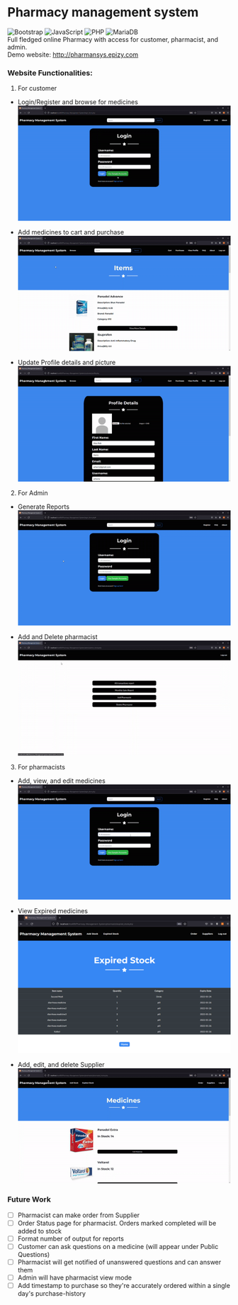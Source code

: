 # Pharmacy management system  
![Bootstrap](https://img.shields.io/badge/bootstrap-%23563D7C.svg?style=for-the-badge&logo=bootstrap&logoColor=white)
![JavaScript](https://img.shields.io/badge/javascript-%23323330.svg?style=for-the-badge&logo=javascript&logoColor=%23F7DF1E)
![PHP](https://img.shields.io/badge/php-%23777BB4.svg?style=for-the-badge&logo=php&logoColor=white)
![MariaDB](https://img.shields.io/badge/MariaDB-003545?style=for-the-badge&logo=mariadb&logoColor=white)  
Full fledged online Pharmacy with access for customer, pharmacist, and admin.  
Demo website: http://pharmansys.epizy.com   

### Website Functionalities:
1. For customer
- Login/Register and browse for medicines  
![Login/Register and browse for medicines GIF](/readmeAssets/registerNdSearch.gif)  

- Add medicines to cart and purchase  
![Add medicines to cart and purchase GIF](/readmeAssets/cartNdPurchase.gif)  

- Update Profile details and picture  
![Update Profile details and picture GIF](/readmeAssets/updateProfile.gif)  


2. For Admin
- Generate Reports  
![reports nd pharmacists GIF](/readmeAssets/genReport.gif)  

- Add and Delete pharmacist  
![manage pharmacists GIF](/readmeAssets/managePharma.gif)  

3. For pharmacists
- Add, view, and edit medicines  
![manage meds GIF](/readmeAssets/manageMeds.gif)  

- View Expired medicines  
![expired meds image](/readmeAssets/exp.png)  

- Add, edit, and delete Supplier  
![manage Supplier GIF](/readmeAssets/manageSupp.gif)  

### Future Work
- [ ] Pharmacist can make order from Supplier  
- [ ] Order Status page for pharmacist. Orders marked completed will be added to stock  
- [ ] Format number of output for reports  
- [ ] Customer can ask questions on a medicine (will appear under Public Questions)
- [ ] Pharmacist will get notified of unanswered questions and can answer them
- [ ] Admin will have pharmacist view mode
- [ ] Add timestamp to purchase so they're accurately ordered within a single day's purchase-history
